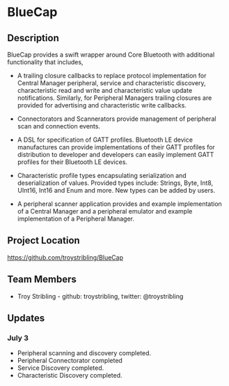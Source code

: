 # BlueCap

## Description

BlueCap provides a swift wrapper around Core Bluetooth with additional functionality that includes,

- A trailing closure callbacks to replace protocol implementation for Central Manager peripheral, service and characteristic discovery, characteristic read and write and characteristic value update notifications. Similarly, for Peripheral Managers trailing closures are provided for advertising and characteristic write callbacks.

- Connectorators and Scannerators provide management of peripheral scan and connection events.

- A DSL for specification of GATT profiles. Bluetooth LE device manufactures can provide implementations of their GATT profiles for distribution to developer and developers can easily implement GATT profiles for their Bluetooth LE devices.

- Characteristic profile types encapsulating serialization and deserialization of values. Provided types include: Strings, Byte, Int8, UInt16, Int16 and Enum and more. New types can be added by users.

- A peripheral scanner application provides and example implementation of a Central Manager and a peripheral emulator and example implementation of a Peripheral Manager.

## Project Location

https://github.com/troystribling/BlueCap

## Team Members

- Troy Stribling - github: troystribling, twitter: @troystribling

## Updates

### July 3

- Peripheral scanning and discovery completed.
- Peripheral Connectorator completed
- Service Discovery completed.
- Characteristic Discovery completed.